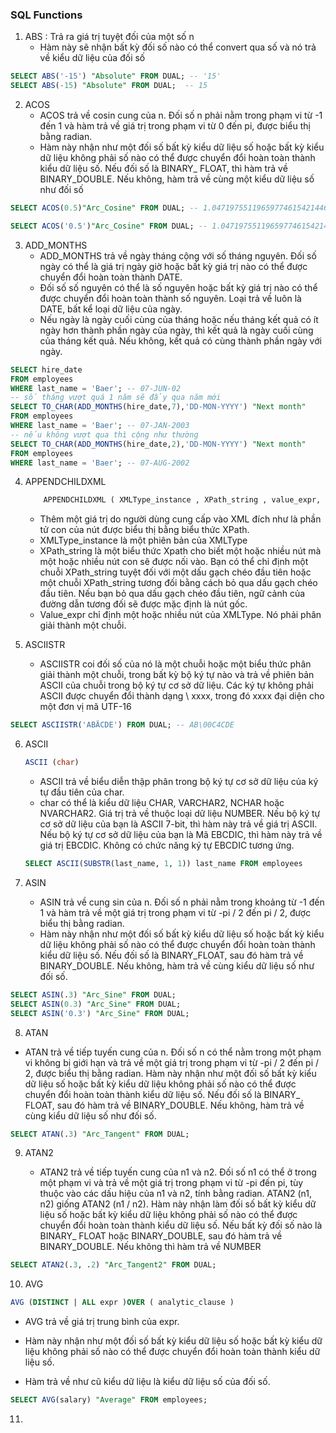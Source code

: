 ### SQL Functions

1. ABS : Trả ra giá trị tuyệt đối của một  số n
    - Hàm này sẽ nhận bất kỳ đối số nào có thể convert qua số và nó trả về kiểu dữ liệu của đối số
```sql
SELECT ABS('-15') "Absolute" FROM DUAL; -- '15'
SELECT ABS(-15) "Absolute" FROM DUAL;  -- 15
```

2. ACOS 
    - ACOS trả về cosin cung của n. Đối số n phải nằm trong phạm vi từ -1 đến 1 và hàm trả về giá trị trong phạm vi từ 0 đến pi, được biểu thị bằng radian.
    - Hàm này nhận như một đối số bất kỳ kiểu dữ liệu số hoặc bất kỳ kiểu dữ liệu không phải số nào có thể được chuyển đổi hoàn toàn thành kiểu dữ liệu số. Nếu đối số là BINARY_ FLOAT, thì hàm trả về BINARY_DOUBLE. Nếu không, hàm trả về cùng một kiểu dữ liệu số như đối số

```sql
SELECT ACOS(0.5)"Arc_Cosine" FROM DUAL; -- 1.04719755119659774615421446109316762805

SELECT ACOS('0.5')"Arc_Cosine" FROM DUAL; -- 1.04719755119659774615421446109316762805

```

3. ADD_MONTHS 
    - ADD_MONTHS trả về ngày tháng cộng với số tháng nguyên. Đối số ngày có thể là giá trị ngày giờ hoặc bất kỳ giá trị nào có thể được chuyển đổi hoàn toàn thành DATE. 
    - Đối số số nguyên có thể là số nguyên hoặc bất kỳ giá trị nào có thể được chuyển đổi hoàn toàn thành số nguyên. Loại trả về luôn là DATE, bất kể loại dữ liệu của ngày. 
    - Nếu ngày là ngày cuối cùng của tháng hoặc nếu tháng kết quả có ít ngày hơn thành phần ngày của ngày, thì kết quả là ngày cuối cùng của tháng kết quả. Nếu không, kết quả có cùng thành phần ngày với ngày.

```sql 
SELECT hire_date 
FROM employees
WHERE last_name = 'Baer'; -- 07-JUN-02
-- số tháng vượt quá 1 năm sẽ đẩy qua năm mới
SELECT TO_CHAR(ADD_MONTHS(hire_date,7),'DD-MON-YYYY') "Next month"
FROM employees
WHERE last_name = 'Baer'; -- 07-JAN-2003
-- nếu không vượt qua thì cộng như thường
SELECT TO_CHAR(ADD_MONTHS(hire_date,2),'DD-MON-YYYY') "Next month"
FROM employees
WHERE last_name = 'Baer'; -- 07-AUG-2002
```

4. APPENDCHILDXML

    ```sql 
        APPENDCHILDXML ( XMLType_instance , XPath_string , value_expr, namespace_string)
    ```

    - Thêm một giá trị do người dùng cung cấp vào XML đích như là phần tử con của nút được biểu thị bằng biểu thức XPath.
    - XMLType_instance là một phiên bản của XMLType
    - XPath_string là một biểu thức Xpath cho biết một hoặc nhiều nút mà một hoặc nhiều nút con sẽ được nối vào. Bạn có thể chỉ định một chuỗi XPath_string tuyệt đối với một dấu gạch chéo đầu tiên hoặc một chuỗi XPath_string tương đối bằng cách bỏ qua dấu gạch chéo đầu tiên. Nếu bạn bỏ qua dấu gạch chéo đầu tiên, ngữ cảnh của đường dẫn tương đối sẽ được mặc định là nút gốc.
    - Value_expr chỉ định một hoặc nhiều nút của XMLType. Nó phải phân giải thành một chuỗi.

5. ASCIISTR

    - ASCIISTR coi đối số của nó là một chuỗi hoặc một biểu thức phân giải thành một chuỗi, trong bất kỳ bộ ký tự nào và trả về phiên bản ASCII của chuỗi trong bộ ký tự cơ sở dữ liệu. Các ký tự không phải ASCII được chuyển đổi thành dạng \ xxxx, trong đó xxxx đại diện cho một đơn vị mã UTF-16

``` sql 
SELECT ASCIISTR('ABÄCDE') FROM DUAL; -- AB\00C4CDE
```

6. ASCII

    ```sql
    ASCII (char)
    ```

    - ASCII trả về biểu diễn thập phân trong bộ ký tự cơ sở dữ liệu của ký tự đầu tiên của char.
    -  char có thể là kiểu dữ liệu CHAR, VARCHAR2, NCHAR hoặc NVARCHAR2. Giá trị trả về thuộc loại dữ liệu NUMBER. Nếu bộ ký tự cơ sở dữ liệu của bạn là ASCII 7-bit, thì hàm này trả về giá trị ASCII. Nếu bộ ký tự cơ sở dữ liệu của bạn là Mã EBCDIC, thì hàm này trả về giá trị EBCDIC. Không có chức năng ký tự EBCDIC tương ứng.

    ``` sql
    SELECT ASCII(SUBSTR(last_name, 1, 1)) last_name FROM employees
    ```
7. ASIN

    - ASIN trả về cung sin của n. Đối số n phải nằm trong khoảng từ -1 đến 1 và hàm trả về một giá trị trong phạm vi từ -pi / 2 đến pi / 2, được biểu thị bằng radian.
    - Hàm này nhận như một đối số bất kỳ kiểu dữ liệu số hoặc bất kỳ kiểu dữ liệu không phải số nào có thể được chuyển đổi hoàn toàn thành kiểu dữ liệu số. Nếu đối số là BINARY_FLOAT, sau đó hàm trả về BINARY_DOUBLE. Nếu không, hàm trả về cùng kiểu dữ liệu số như đối số.

```sql
SELECT ASIN(.3) "Arc_Sine" FROM DUAL;
SELECT ASIN(0.3) "Arc_Sine" FROM DUAL;
SELECT ASIN('0.3') "Arc_Sine" FROM DUAL;
```

8. ATAN 
- ATAN trả về tiếp tuyến cung của n. Đối số n có thể nằm trong một phạm vi không bị giới hạn và
trả về một giá trị trong phạm vi từ -pi / 2 đến pi / 2, được biểu thị bằng radian.
Hàm này nhận như một đối số bất kỳ kiểu dữ liệu số hoặc bất kỳ kiểu dữ liệu không phải số nào
có thể được chuyển đổi hoàn toàn thành kiểu dữ liệu số. Nếu đối số là BINARY_
FLOAT, sau đó hàm trả về BINARY_DOUBLE. Nếu không, hàm trả về
cùng kiểu dữ liệu số như đối số.

```sql 
SELECT ATAN(.3) "Arc_Tangent" FROM DUAL;
```

9. ATAN2

    - ATAN2 trả về tiếp tuyến cung của n1 và n2. Đối số n1 có thể ở trong một
phạm vi và trả về một giá trị trong phạm vi từ -pi đến pi, tùy thuộc vào các dấu hiệu của n1 và
n2, tính bằng radian. ATAN2 (n1, n2) giống ATAN2 (n1 / n2).
Hàm này nhận làm đối số bất kỳ kiểu dữ liệu số hoặc bất kỳ kiểu dữ liệu không phải số nào
có thể được chuyển đổi hoàn toàn thành kiểu dữ liệu số. Nếu bất kỳ đối số nào là BINARY_
FLOAT hoặc BINARY_DOUBLE, sau đó hàm trả về BINARY_DOUBLE. Nếu không thì
hàm trả về NUMBER

```sql 
SELECT ATAN2(.3, .2) "Arc_Tangent2" FROM DUAL;
```
10. AVG

```sql
AVG (DISTINCT | ALL expr )OVER ( analytic_clause )
```

- AVG trả về giá trị trung bình của expr.
- Hàm này nhận như một đối số bất kỳ kiểu dữ liệu số hoặc bất kỳ kiểu dữ liệu không phải số nào có thể được chuyển đổi hoàn toàn thành kiểu dữ liệu số. 

- Hàm trả về như cũ kiểu dữ liệu là kiểu dữ liệu số của đối số.

```sql
SELECT AVG(salary) "Average" FROM employees;
```

11. 